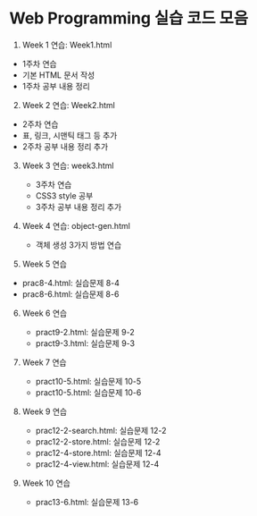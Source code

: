 # Web Programming 실습 코드 모음

1. Week 1 연습: Week1.html
  - 1주차 연습
  - 기본 HTML 문서 작성
  - 1주차 공부 내용 정리

2. Week 2 연습: Week2.html
  - 2주차 연습
  - 표, 링크, 시맨틱 태그 등 추가
  - 2주차 공부 내용 정리 추가

3. Week 3 연습: week3.html
   - 3주차 연습
   - CSS3 style 공부
   - 3주차 공부 내용 정리 추가
  
4. Week 4 연습: object-gen.html
   - 객체 생성 3가지 방법 연습
  
5. Week 5 연습
  - prac8-4.html: 실습문제 8-4
  - prac8-6.html: 실습문제 8-6

6. Week 6 연습
   - pract9-2.html: 실습문제 9-2
   - pract9-3.html: 실습문제 9-3
  
7. Week 7 연습
   - pract10-5.html: 실습문제 10-5
   - pract10-5.html: 실습문제 10-6
  
8. Week 9 연습
   - prac12-2-search.html: 실습문제 12-2
   - prac12-2-store.html: 실습문제 12-2
   - prac12-4-store.html: 실습문제 12-4
   - prac12-4-view.html: 실습문제 12-4

9. Week 10 연습
   - prac13-6.html: 실습문제 13-6
  
